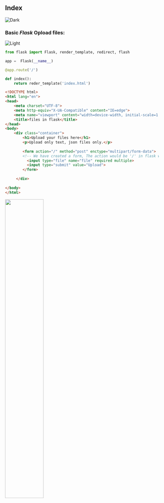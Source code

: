 ## Index
![Dark](https://user-images.githubusercontent.com/12748752/126914729-75e0fed5-fdaa-4216-81c8-719340e80694.png)



### Basic **_Flask_** Opload files:
![Light](https://user-images.githubusercontent.com/12748752/126914730-b5b13ba9-4d20-4ebf-b0ed-231af4c8b984.png)

```Python
from flask import Flask, render_template, redirect, flash

app =  Flask(__name__)

@app.route('/')

def index():
    return reder_template('index.html')
```
```HTML
<!DOCTYPE html>
<html lang="en">
<head>
    <meta charset="UTF-8">
    <meta http-equiv="X-UA-Compatible" content="IE=edge">
    <meta name="viewport" content="width=device-width, initial-scale=1.0">
    <title>files in flask</title>
</head>
<body>
    <div class="container">
        <h1>Upload your files here</h1>
        <p>Upload only text, json files only.</p>
        
        <form action="/" method="post" enctype="multipart/form-data"> 
        <!-- We have created a form, The action would be '/' in flask we declaired-->
          <input type="file" name="file" required multiple>
          <input type="submit" value="Upload">
        </form>
    
     </div>
    
</body>
</html>
```
<img src="https://user-images.githubusercontent.com/12748752/162966501-1c14e621-3fa3-463f-9207-e38bfa2dea21.png" width=50%/>
